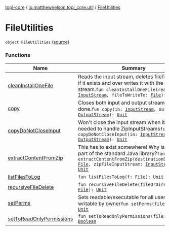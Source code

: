 [topl-core](../../index.md) / [io.matthewnelson.topl_core.util](../index.md) / [FileUtilities](./index.md)

# FileUtilities

`object FileUtilities` [(source)](https://github.com/05nelsonm/TorOnionProxyLibrary-Android/blob/master/topl-core/src/main/java/io/matthewnelson/topl_core/util/FileUtilities.kt#L143)

### Functions

| Name | Summary |
|---|---|
| [cleanInstallOneFile](clean-install-one-file.md) | Reads the input stream, deletes fileToWriteTo if it exists and over writes it with the stream.`fun cleanInstallOneFile(readFrom: `[`InputStream`](https://docs.oracle.com/javase/6/docs/api/java/io/InputStream.html)`, fileToWriteTo: `[`File`](https://docs.oracle.com/javase/6/docs/api/java/io/File.html)`): `[`Unit`](https://kotlinlang.org/api/latest/jvm/stdlib/kotlin/-unit/index.html) |
| [copy](copy.md) | Closes both input and output streams when done.`fun copy(in: `[`InputStream`](https://docs.oracle.com/javase/6/docs/api/java/io/InputStream.html)`, out: `[`OutputStream`](https://docs.oracle.com/javase/6/docs/api/java/io/OutputStream.html)`): `[`Unit`](https://kotlinlang.org/api/latest/jvm/stdlib/kotlin/-unit/index.html) |
| [copyDoNotCloseInput](copy-do-not-close-input.md) | Won't close the input stream when it's done, needed to handle ZipInputStreams`fun copyDoNotCloseInput(in: `[`InputStream`](https://docs.oracle.com/javase/6/docs/api/java/io/InputStream.html)`, out: `[`OutputStream`](https://docs.oracle.com/javase/6/docs/api/java/io/OutputStream.html)`): `[`Unit`](https://kotlinlang.org/api/latest/jvm/stdlib/kotlin/-unit/index.html) |
| [extractContentFromZip](extract-content-from-zip.md) | This has to exist somewhere! Why isn't it a part of the standard Java library?`fun extractContentFromZip(destinationDirectory: `[`File`](https://docs.oracle.com/javase/6/docs/api/java/io/File.html)`, zipFileInputStream: `[`InputStream`](https://docs.oracle.com/javase/6/docs/api/java/io/InputStream.html)`): `[`Unit`](https://kotlinlang.org/api/latest/jvm/stdlib/kotlin/-unit/index.html) |
| [listFilesToLog](list-files-to-log.md) | `fun listFilesToLog(f: `[`File`](https://docs.oracle.com/javase/6/docs/api/java/io/File.html)`): `[`Unit`](https://kotlinlang.org/api/latest/jvm/stdlib/kotlin/-unit/index.html) |
| [recursiveFileDelete](recursive-file-delete.md) | `fun recursiveFileDelete(fileOrDirectory: `[`File`](https://docs.oracle.com/javase/6/docs/api/java/io/File.html)`): `[`Unit`](https://kotlinlang.org/api/latest/jvm/stdlib/kotlin/-unit/index.html) |
| [setPerms](set-perms.md) | Sets readable/executable for all users and writable by owner`fun setPerms(file: `[`File`](https://docs.oracle.com/javase/6/docs/api/java/io/File.html)`): `[`Unit`](https://kotlinlang.org/api/latest/jvm/stdlib/kotlin/-unit/index.html) |
| [setToReadOnlyPermissions](set-to-read-only-permissions.md) | `fun setToReadOnlyPermissions(file: `[`File`](https://docs.oracle.com/javase/6/docs/api/java/io/File.html)`): `[`Boolean`](https://kotlinlang.org/api/latest/jvm/stdlib/kotlin/-boolean/index.html) |
